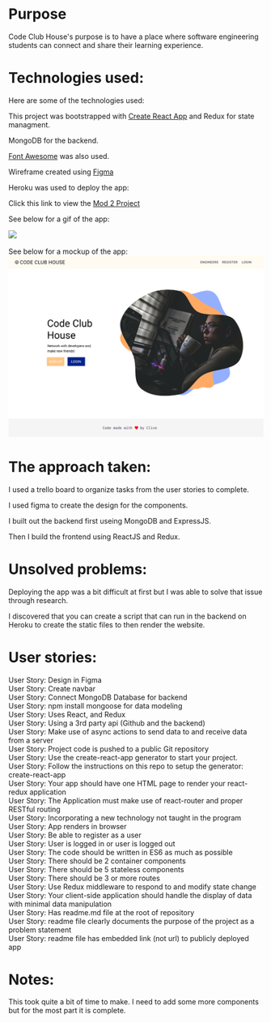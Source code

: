 # Purpose

Code Club House's purpose is to have a place where software engineering students can connect and share their learning experience.

# Technologies used:

Here are some of the technologies used:

This project was bootstrapped with [Create React App](https://github.com/facebook/create-react-app) and Redux for state managment.

MongoDB for the backend.

[Font Awesome](https://fontawesome.com/) was also used.

Wireframe created using [Figma](https://www.figma.com/file/3t3SQbi2VcrhAWuoOdzXy1/Mod2_project?node-id=0%3A1)

Heroku was used to deploy the app:

Click this link to view the [Mod 2 Project](https://lit-inlet-84195.herokuapp.com/)

See below for a gif of the app:

<img src="https://media.giphy.com/media/qxdyIPKckyBHSIdUtf/giphy.gif" width="500">

See below for a mockup of the app:
![Code Club House](Logged_Out.svg)

# The approach taken:

I used a trello board to organize tasks from the user stories to complete.

I used figma to create the design for the components.

I built out the backend first useing MongoDB and ExpressJS.

Then I build the frontend using ReactJS and Redux.

# Unsolved problems:

Deploying the app was a bit difficult at first but I was able to solve that issue through research.

I discovered that you can create a script that can run in the backend on Heroku to create the static files to then render the website.

# User stories:

User Story: Design in Figma<br />
User Story: Create navbar<br />
User Story: Connect MongoDB Database for backend<br />
User Story: npm install mongoose for data modeling<br />
User Story: Uses React, and Redux<br />
User Story: Using a 3rd party api (Github and the backend)<br />
User Story: Make use of async actions to send data to and receive data from a server<br />
User Story: Project code is pushed to a public Git repository<br />
User Story: Use the create-react-app generator to start your project.<br />
User Story: Follow the instructions on this repo to setup the generator: create-react-app<br />
User Story: Your app should have one HTML page to render your react-redux application<br />
User Story: The Application must make use of react-router and proper RESTful routing<br />
User Story: Incorporating a new technology not taught in the program<br />
User Story: App renders in browser<br />
User Story: Be able to register as a user<br />
User Story: User is logged in or user is logged out<br />
User Story: The code should be written in ES6 as much as possible<br />
User Story: There should be 2 container components<br />
User Story: There should be 5 stateless components<br />
User Story: There should be 3 or more routes<br />
User Story: Use Redux middleware to respond to and modify state change<br />
User Story: Your client-side application should handle the display of data with minimal data manipulation<br />
User Story: Has readme.md file at the root of repository<br />
User Story: readme file clearly documents the purpose of the project as a problem statement<br />
User Story: readme file has embedded link (not url) to publicly deployed app

# Notes:

This took quite a bit of time to make. I need to add some more components but for the most part it is complete.
